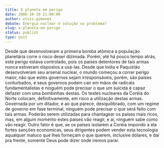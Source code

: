 ```yaml
---
title: O planeta em perigo
date: 2006-10-10 21:00:00
author: elvis.gimenes
debate: Energia nuclear é solução ou problema?
slug: o-planeta-em-perigo
status: publish 
type: post
---
```


Desde que desenvolveram a primeira bomba atômica a população planetária corre o risco deser dizimada. Porém, até há pouco tempo atrás, este perigo estava controlado, pois os países detentores de tais armas nunca estiveram dispostos a usá-las. Desde que India e Paquistão desenvolveram seu arsenal nuclear, o mundo começou a correr perigo maior, não que estes governos sejam irresponsáveis, porém, são países conturbados, e seus governos podem cair em mãos de radicais fundamentalistas e ninguém pode precisar o que um suicida é capaz defazer com uma bombinhas destas. Os testes nucleares da Coréia do Norte colocam, definitivamente, em risco a utilização destas armas. Governada por um ditador, e ao que parece, desiquilibrado, com um regime de governo em fase terminal, ninguém pode precisar o que será feito com taís armas. Poderão serem utilizadas para chantagear os países mais ricos, mas, em algum momento estes paises vão reagir, e aí, ninguém sabe como vão reagir. Outro fator é que, se os paises isolarem a Coréia impondo a ela fortes sanções economicas, seus dirigentes podem vender esta tecnologia aqualquer maluco que lhes forneçam o que querem, inclusive dólares, e daí pra frente, somente Deus pode dizer onde iremos parar.


